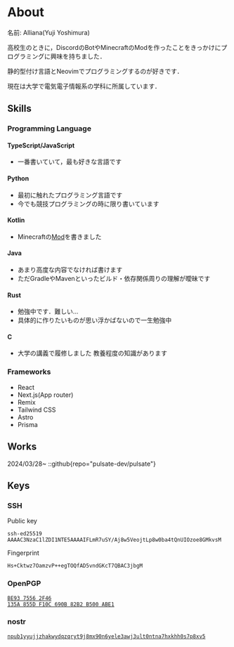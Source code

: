 # About

名前: Alliana(Yuji Yoshimura)

高校生のときに，DiscordのBotやMinecraftのModを作ったことをきっかけにプログラミングに興味を持ちました．

静的型付け言語とNeovimでプログラミングするのが好きです．

現在は大学で電気電子情報系の学科に所属しています．

## Skills

### Programming Language

#### TypeScript/JavaScript
  - 一番書いていて，最も好きな言語です

#### Python
  - 最初に触れたプログラミング言語です
  - 今でも競技プログラミングの時に限り書いています

#### Kotlin
  - Minecraftの[Mod](https://github.com/Allianaab2m/RomeChat)を書きました

#### Java
  - あまり高度な内容でなければ書けます
  - ただGradleやMavenといったビルド・依存関係周りの理解が曖昧です
  
#### Rust
  - 勉強中です．難しい...
  - 具体的に作りたいものが思い浮かばないので一生勉強中

#### C
  - 大学の講義で履修しました 教養程度の知識があります
  
### Frameworks
- React
- Next.js(App router)
- Remix
- Tailwind CSS
- Astro
- Prisma

## Works

2024/03/28~
::github{repo="pulsate-dev/pulsate"}

## Keys

### SSH

Public key

`ssh-ed25519 AAAAC3NzaC1lZDI1NTE5AAAAIFLmR7uSY/Aj8w5VeojtLp8w0ba4tQnUIOzoe8GMkvsM`

Fingerprint

`Hs+Cktwz7OamzvP++egTOQfAD5vndGKcT7QBAC3jbgM`

### OpenPGP

<a href="https://ab2m.link/pub.asc" download><code>BE93 7556 2F46 135A 855D F10C 690B 82B2 B500 ABE1</code></a>

### nostr

[`npub1yyujjzhakwydqzqryt9j8mx90n6yele3awj3ult0ntna7hxkhh0s7p8xv5`](https://ab2m.link/.well-known/nostr.json)